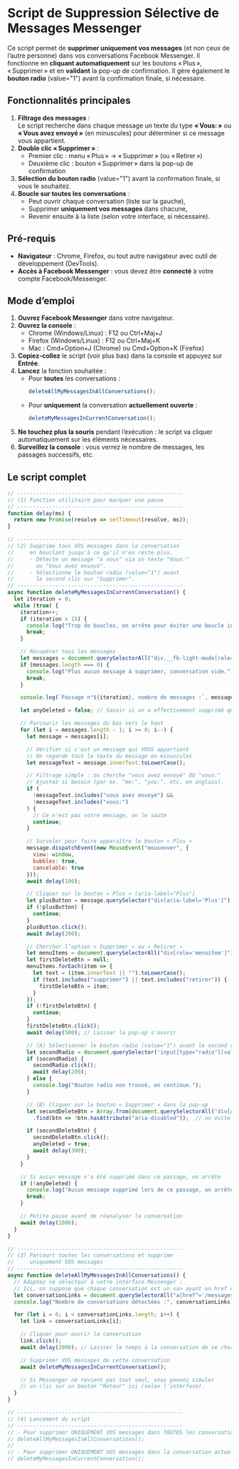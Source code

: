# Script de Suppression Sélective de Messages Messenger

Ce script permet de **supprimer uniquement vos messages** (et non ceux de l’autre personne) dans vos conversations Facebook Messenger. Il fonctionne en **cliquant automatiquement** sur les boutons « Plus », « Supprimer » et en **validant** la pop-up de confirmation. Il gère également le **bouton radio** (value="1") avant la confirmation finale, si nécessaire.

## Fonctionnalités principales

1. **Filtrage des messages** :  
   Le script recherche dans chaque message un texte du type **« Vous: »** ou **« Vous avez envoyé »** (en minuscules) pour déterminer si ce message vous appartient.  
2. **Double clic « Supprimer »** :  
   - Premier clic : menu « Plus » → « Supprimer » (ou « Retirer »)  
   - Deuxième clic : bouton « Supprimer » dans la pop-up de confirmation  
3. **Sélection du bouton radio** (value="1") avant la confirmation finale, si vous le souhaitez.  
4. **Boucle sur toutes les conversations** :  
   - Peut ouvrir chaque conversation (liste sur la gauche),  
   - Supprimer **uniquement vos messages** dans chacune,  
   - Revenir ensuite à la liste (selon votre interface, si nécessaire).

## Pré-requis

- **Navigateur** : Chrome, Firefox, ou tout autre navigateur avec outil de développement (DevTools).  
- **Accès à Facebook Messenger** : vous devez être **connecté** à votre compte Facebook/Messenger.

## Mode d’emploi

1. **Ouvrez Facebook Messenger** dans votre navigateur.  
2. **Ouvrez la console** :  
   - Chrome (Windows/Linux) : F12 ou Ctrl+Maj+J  
   - Firefox (Windows/Linux) : F12 ou Ctrl+Maj+K  
   - Mac : Cmd+Option+J (Chrome) ou Cmd+Option+K (Firefox)  
3. **Copiez-collez** le script (voir plus bas) dans la console et appuyez sur **Entrée**.  
4. **Lancez** la fonction souhaitée :  
   - Pour **toutes** les conversations :  
     ```js
     deleteAllMyMessagesInAllConversations();
     ```
   - Pour **uniquement** la conversation **actuellement ouverte** :  
     ```js
     deleteMyMessagesInCurrentConversation();
     ```
5. **Ne touchez plus la souris** pendant l’exécution : le script va cliquer automatiquement sur les éléments nécessaires.  
6. **Surveillez la console** : vous verrez le nombre de messages, les passages successifs, etc.

## Le script complet

```js
// ----------------------------------------------------
// (1) Fonction utilitaire pour marquer une pause
// ----------------------------------------------------
function delay(ms) {
  return new Promise(resolve => setTimeout(resolve, ms));
}

// ----------------------------------------------------
// (2) Supprime tous VOS messages dans la conversation
//     en bouclant jusqu'à ce qu'il n'en reste plus.
//     - Détecte un message "à vous" via un texte "Vous:"
//       ou "Vous avez envoyé".
//     - Sélectionne le bouton radio (value="1") avant
//       le second clic sur "Supprimer".
// ----------------------------------------------------
async function deleteMyMessagesInCurrentConversation() {
  let iteration = 0;
  while (true) {
    iteration++;
    if (iteration > 15) {
      console.log("Trop de boucles, on arrête pour éviter une boucle infinie.");
      break;
    }

    // Récupérer tous les messages
    let messages = document.querySelectorAll("div.__fb-light-mode[role='row']");
    if (messages.length === 0) {
      console.log("Plus aucun message à supprimer, conversation vide.");
      break;
    }

    console.log(`Passage n°${iteration}, nombre de messages :`, messages.length);

    let anyDeleted = false; // Savoir si on a effectivement supprimé quelque chose

    // Parcourir les messages du bas vers le haut
    for (let i = messages.length - 1; i >= 0; i--) {
      let message = messages[i];

      // Vérifier si c'est un message qui VOUS appartient
      // On regarde tout le texte du message en minuscules
      let messageText = message.innerText.toLowerCase();

      // Filtrage simple : on cherche "vous avez envoyé" OU "vous:"
      // Ajustez si besoin (par ex. "me:", "you:", etc. en anglais).
      if (
        !messageText.includes("vous avez envoyé") &&
        !messageText.includes("vous:")
      ) {
        // Ce n'est pas votre message, on le saute
        continue;
      }

      // Survoler pour faire apparaître le bouton « Plus »
      message.dispatchEvent(new MouseEvent("mouseover", {
        view: window,
        bubbles: true,
        cancelable: true
      }));
      await delay(100);

      // Cliquer sur le bouton « Plus » (aria-label="Plus")
      let plusButton = message.querySelector("div[aria-label='Plus']");
      if (!plusButton) {
        continue;
      }
      plusButton.click();
      await delay(200);

      // Chercher l’option « Supprimer » ou « Retirer »
      let menuItems = document.querySelectorAll("div[role='menuitem']");
      let firstDeleteBtn = null;
      menuItems.forEach(item => {
        let text = (item.innerText || "").toLowerCase();
        if (text.includes("supprimer") || text.includes("retirer")) {
          firstDeleteBtn = item;
        }
      });
      if (!firstDeleteBtn) {
        continue;
      }
      firstDeleteBtn.click();
      await delay(500); // Laisser la pop-up s'ouvrir

      // (A) Sélectionner le bouton radio (value="1") avant le second clic
      let secondRadio = document.querySelector('input[type="radio"][value="1"]');
      if (secondRadio) {
        secondRadio.click();
        await delay(200);
      } else {
        console.log("Bouton radio non trouvé, on continue.");
      }

      // (B) Cliquer sur le bouton « Supprimer » dans la pop-up
      let secondDeleteBtn = Array.from(document.querySelectorAll("div[aria-label='Supprimer']"))
        .find(btn => !btn.hasAttribute("aria-disabled"));  // on évite celui qui a aria-disabled="true"

      if (secondDeleteBtn) {
        secondDeleteBtn.click();
        anyDeleted = true;
        await delay(300);
      }
    }

    // Si aucun message n'a été supprimé dans ce passage, on arrête
    if (!anyDeleted) {
      console.log("Aucun message supprimé lors de ce passage, on arrête.");
      break;
    }

    // Petite pause avant de réanalyser la conversation
    await delay(1000);
  }
}

// ----------------------------------------------------
// (3) Parcourt toutes les conversations et supprime
//     uniquement VOS messages
// ----------------------------------------------------
async function deleteAllMyMessagesInAllConversations() {
  // Adaptez ce sélecteur à votre interface Messenger :
  // Ici, on suppose que chaque conversation est un <a> ayant un href commençant par "/messages/t/"
  let conversationLinks = document.querySelectorAll("a[href^='/messages/t/']");
  console.log("Nombre de conversations détectées :", conversationLinks.length);

  for (let i = 0; i < conversationLinks.length; i++) {
    let link = conversationLinks[i];

    // Cliquer pour ouvrir la conversation
    link.click();
    await delay(2000); // Laisser le temps à la conversation de se charger

    // Supprimer VOS messages de cette conversation
    await deleteMyMessagesInCurrentConversation();

    // Si Messenger ne revient pas tout seul, vous pouvez simuler
    // un clic sur un bouton "Retour" ici (selon l'interface).
  }
}

// ----------------------------------------------------
// (4) Lancement du script
// ----------------------------------------------------
// - Pour supprimer UNIQUEMENT VOS messages dans TOUTES les conversations :
// deleteAllMyMessagesInAllConversations();
//
// - Pour supprimer UNIQUEMENT VOS messages dans la conversation actuelle :
// deleteMyMessagesInCurrentConversation();
